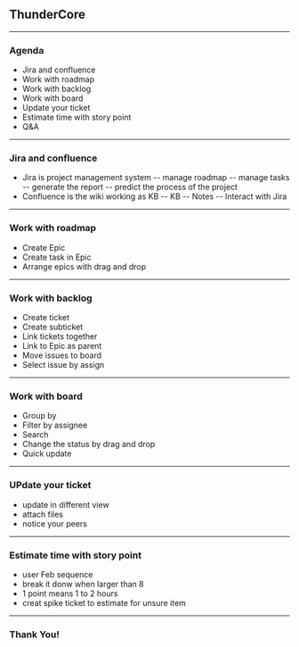## ThunderCore

---
### Agenda
- Jira and confluence
- Work with roadmap
- Work with backlog
- Work with board
- Update your ticket
- Estimate time with story point
- Q&A

---
### Jira and confluence
- Jira is project management system
-- manage roadmap 
-- manage tasks
-- generate the report 
-- predict the process of the project
- Confluence is the wiki working as KB
-- KB
-- Notes
-- Interact with Jira

---
### Work with roadmap
- Create Epic
- Create task in Epic
- Arrange epics with drag and drop

---
### Work with backlog
- Create ticket
- Create subticket
- Link tickets together
- Link to Epic as parent
- Move issues to board
- Select issue by assign

---
### Work with board
- Group by
- Filter by assignee
- Search
- Change the status by drag and drop
- Quick update

---
### UPdate your ticket
- update in different view
- attach files
- notice your peers

---
### Estimate time with story point
- user Feb sequence
- break it donw when larger than 8
- 1 point means 1 to 2 hours
- creat spike ticket to estimate for unsure item

---
### Thank You!

